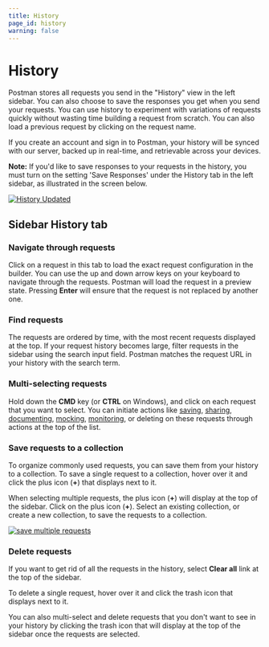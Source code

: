 ```yaml
---
title: History
page_id: history
warning: false
---
```


# History

Postman stores all requests you send in the "History" view in the left sidebar. You can also choose to save the responses you get when you send your requests. You can use history to experiment with variations of requests quickly without wasting time building a request from scratch. You can also load a previous request by clicking on the request name.

If you create an account and sign in to Postman, your history will be synced with our server, backed up in real-time, and retrievable across your devices.

**Note:** If you'd like to save responses to your requests in the history, you must turn on the setting 'Save Responses' under the History tab in the left sidebar, as illustrated in the screen below.

[![History Updated](https://s3.amazonaws.com/postman-static-getpostman-com/postman-docs/History_Response_New.png)](https://s3.amazonaws.com/postman-static-getpostman-com/postman-docs/History_Response_New.png)

## Sidebar History tab

### Navigate through requests

Click on a request in this tab to load the exact request configuration in the builder. You can use the up and down arrow keys on your keyboard to navigate through the requests. Postman will load the request in a preview state. Pressing **Enter** will ensure that the request is not replaced by another one.

### Find requests

The requests are ordered by time, with the most recent requests displayed at the top. If your request history becomes large, filter requests in the sidebar using the search input field. Postman matches the request URL in your history with the search term.

### Multi-selecting requests

Hold down the **CMD** key \(or **CTRL** on Windows\), and click on each request that you want to select. You can initiate actions like [saving](https://github.com/kaustavdm/postman-docs-test/tree/b9c2cefa916197b408de633b2ecb1d256acf0a06/docs/postman/collections/creating_collections/README.md), [sharing](https://github.com/kaustavdm/postman-docs-test/tree/b9c2cefa916197b408de633b2ecb1d256acf0a06/docs/postman/collections/sharing_collections/README.md), [documenting](https://github.com/kaustavdm/postman-docs-test/tree/b9c2cefa916197b408de633b2ecb1d256acf0a06/docs/postman/api_documentation/intro_to_api_documentation/README.md), [mocking](https://github.com/kaustavdm/postman-docs-test/tree/b9c2cefa916197b408de633b2ecb1d256acf0a06/docs/postman/mock_servers/intro_to_mock_servers/README.md), [monitoring](https://github.com/kaustavdm/postman-docs-test/tree/b9c2cefa916197b408de633b2ecb1d256acf0a06/docs/postman/monitors/intro_monitors/README.md), or deleting on these requests through actions at the top of the list.

### Save requests to a collection

To organize commonly used requests, you can save them from your history to a collection. To save a single request to a collection, hover over it and click the plus icon \(**+**\) that displays next to it.

When selecting multiple requests, the plus icon \(**+**\) will display at the top of the sidebar. Click on the plus icon \(**+**\). Select an existing collection, or create a new collection, to save the requests to a collection.

[![save multiple requests](https://s3.amazonaws.com/postman-static-getpostman-com/postman-docs/WS-save-multi-requests.png)](https://s3.amazonaws.com/postman-static-getpostman-com/postman-docs/WS-save-multi-requests.png)

### Delete requests

If you want to get rid of all the requests in the history, select **Clear all** link at the top of the sidebar.

To delete a single request, hover over it and click the trash icon that displays next to it.

You can also multi-select and delete requests that you don't want to see in your history by clicking the trash icon that will display at the top of the sidebar once the requests are selected.

